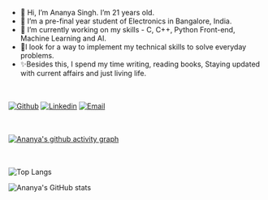 - 👋 Hi, I’m Ananya Singh. I’m 21 years old.
- 👀 I’m a pre-final year student of Electronics in Bangalore, India.
- 🌱 I’m currently working on my skills - C, C++, Python Front-end, Machine Learning and AI.
- 🎯I look for a way to implement my technical skills to solve everyday problems.
- ✨Besides this, I spend my time writing, reading books, Staying updated with current affairs and just living life.

<!---
ananyasinghwork/ananyasinghwork is a ✨ special ✨ repository because its `README.md` (this file) appears on your GitHub profile.
You can click the Preview link to take a look at your changes.
--->
<br> </br>
[![Github](https://img.shields.io/badge/-Github-000?style=flat&logo=Github&logoColor=white)](https://github.com/ananyasinghwork)
[![Linkedin](https://img.shields.io/badge/-LinkedIn-blue?style=flat&logo=Linkedin&logoColor=white)](https://www.linkedin.com/in/ananyathesingh/)
[![Email](https://img.shields.io/badge/-Email-c14438?style=flat&logo=Gmail&logoColor=white)](mailto:ananyasingh0421@gmail.com)

<br> </br>
[![Ananya's github activity graph](https://github-readme-activity-graph.vercel.app/graph?username=ananyasinghwork&theme=github-light)](https://github.com/ananyasinghwork/github-readme-activity-graph)

<br> </br>
![Top Langs](https://github-readme-stats.vercel.app/api/top-langs/?username=ananyasinghwork&size_weight=0.5&count_weight=0.5)


![Ananya's GitHub stats](https://github-readme-stats.vercel.app/api?username=ananyasinghwork&show_icons=true&bg_color=00000000)
